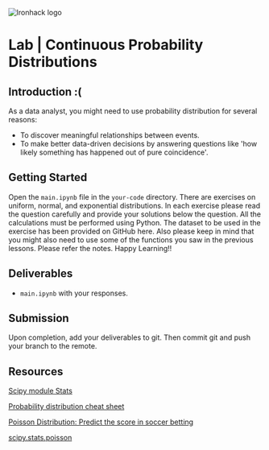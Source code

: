 
![Ironhack logo](https://i.imgur.com/1QgrNNw.png)

# Lab | Continuous Probability Distributions


## Introduction :(

As a data analyst, you might need to use probability distribution for several reasons: 
- To discover meaningful relationships between events. 
- To make better data-driven decisions by answering questions like 'how likely something has happened out of pure coincidence'.

## Getting Started

Open the `main.ipynb` file in the `your-code` directory. There are exercises on uniform, normal, and exponential distributions. In each exercise please read the question carefully and provide your solutions below the question. All the calculations must be performed using Python. The dataset to be used in the exercise has been provided on GitHub here. Also please keep in mind that you might also need to use some of the functions you saw in the previous lessons. Please refer the notes. 
Happy Learning!!

## Deliverables

- `main.ipynb` with your responses.

## Submission

Upon completion, add your deliverables to git. Then commit git and push your branch to the remote.

## Resources

[Scipy module Stats](https://docs.scipy.org/doc/scipy/reference/stats.html)

[Probability distribution cheat sheet](http://blog.cloudera.com/blog/2015/12/common-probability-distributions-the-data-scientists-crib-sheet/)

[Poisson Distribution: Predict the score in soccer betting](https://www.pinnacle.com/en/betting-articles/Soccer/how-to-calculate-poisson-distribution/MD62MLXUMKMXZ6A8)

[scipy.stats.poisson](https://docs.scipy.org/doc/scipy/reference/generated/scipy.stats.poisson.html)
